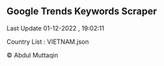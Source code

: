 

## Google Trends Keywords Scraper 
 
Last Update 01-12-2022 , 19:02:11

Country List :
VIETNAM.json



© Abdul Muttaqin 
